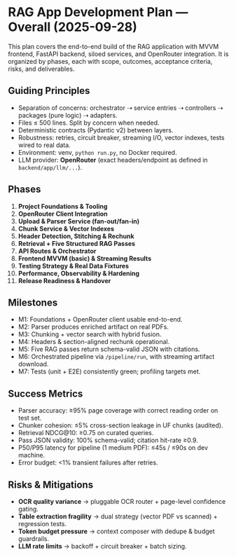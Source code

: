 # RAG App Development Plan — Overall (2025-09-28)

This plan covers the end-to-end build of the RAG application with MVVM frontend, FastAPI backend, siloed services, and OpenRouter integration. It is organized by phases, each with scope, outcomes, acceptance criteria, risks, and deliverables.

## Guiding Principles
- Separation of concerns: orchestrator ⇢ service entries ⇢ controllers ⇢ packages (pure logic) ⇢ adapters.
- Files ≤ 500 lines. Split by concern when needed.
- Deterministic contracts (Pydantic v2) between layers.
- Robustness: retries, circuit breaker, streaming I/O, vector indexes, tests wired to real data.
- Environment: venv, `python run.py`, no Docker required.
- LLM provider: **OpenRouter** (exact headers/endpoint as defined in `backend/app/llm/...`).

## Phases
1. **Project Foundations & Tooling**
2. **OpenRouter Client Integration**
3. **Upload & Parser Service (fan-out/fan-in)**
4. **Chunk Service & Vector Indexes**
5. **Header Detection, Stitching & Rechunk**
6. **Retrieval + Five Structured RAG Passes**
7. **API Routes & Orchestrator**
8. **Frontend MVVM (basic) & Streaming Results**
9. **Testing Strategy & Real Data Fixtures**
10. **Performance, Observability & Hardening**
11. **Release Readiness & Handover**

## Milestones
- M1: Foundations + OpenRouter client usable end-to-end.
- M2: Parser produces enriched artifact on real PDFs.
- M3: Chunking + vector search with hybrid fusion.
- M4: Headers & section-aligned rechunk operational.
- M5: Five RAG passes return schema-valid JSON with citations.
- M6: Orchestrated pipeline via `/pipeline/run`, with streaming artifact download.
- M7: Tests (unit + E2E) consistently green; profiling targets met.

## Success Metrics
- Parser accuracy: ≥95% page coverage with correct reading order on test set.
- Chunker cohesion: ≤5% cross-section leakage in UF chunks (audited).
- Retrieval NDCG@10: ≥0.75 on curated queries.
- Pass JSON validity: 100% schema-valid; citation hit-rate ≥0.9.
- P50/P95 latency for pipeline (1 medium PDF): ≤45s / ≤90s on dev machine.
- Error budget: <1% transient failures after retries.

## Risks & Mitigations
- **OCR quality variance** → pluggable OCR router + page-level confidence gating.
- **Table extraction fragility** → dual strategy (vector PDF vs scanned) + regression tests.
- **Token budget pressure** → context composer with dedupe & budget guardrails.
- **LLM rate limits** → backoff + circuit breaker + batch sizing.
